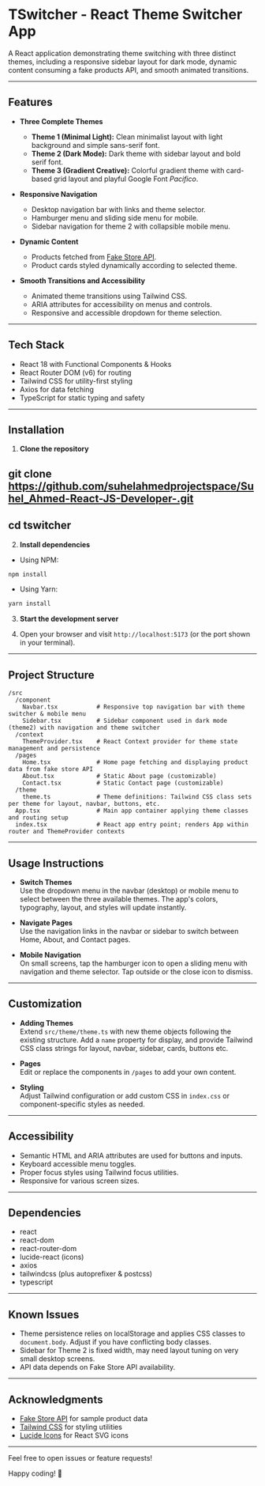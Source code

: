 # TSwitcher - React Theme Switcher App

A React application demonstrating theme switching with three distinct themes, including a responsive sidebar layout for dark mode, dynamic content consuming a fake products API, and smooth animated transitions.

---

## Features

- **Three Complete Themes**
  - **Theme 1 (Minimal Light):** Clean minimalist layout with light background and simple sans-serif font.
  - **Theme 2 (Dark Mode):** Dark theme with sidebar layout and bold serif font.
  - **Theme 3 (Gradient Creative):** Colorful gradient theme with card-based grid layout and playful Google Font *Pacifico*.

- **Responsive Navigation**
  - Desktop navigation bar with links and theme selector.
  - Hamburger menu and sliding side menu for mobile.
  - Sidebar navigation for theme 2 with collapsible mobile menu.
  
- **Dynamic Content**
  - Products fetched from [Fake Store API](https://fakestoreapi.com).
  - Product cards styled dynamically according to selected theme.

- **Smooth Transitions and Accessibility**
  - Animated theme transitions using Tailwind CSS.
  - ARIA attributes for accessibility on menus and controls.
  - Responsive and accessible dropdown for theme selection.

---

## Tech Stack

- React 18 with Functional Components & Hooks
- React Router DOM (v6) for routing
- Tailwind CSS for utility-first styling
- Axios for data fetching
- TypeScript for static typing and safety

---

## Installation

1. **Clone the repository**  
## git clone https://github.com/suhelahmedprojectspace/Suhel_Ahmed-React-JS-Developer-.git

## cd tswitcher


2. **Install dependencies**
* Using NPM:
```bash
npm install
```
* Using Yarn:
```bash
yarn install

```
3. **Start the development server**  



4. Open your browser and visit `http://localhost:5173` (or the port shown in your terminal).

---

## Project Structure
```
/src
  /component
    Navbar.tsx           # Responsive top navigation bar with theme switcher & mobile menu
    Sidebar.tsx          # Sidebar component used in dark mode (theme2) with navigation and theme switcher
  /context
    ThemeProvider.tsx    # React Context provider for theme state management and persistence
  /pages
    Home.tsx             # Home page fetching and displaying product data from fake store API
    About.tsx            # Static About page (customizable)
    Contact.tsx          # Static Contact page (customizable)
  /theme
    theme.ts             # Theme definitions: Tailwind CSS class sets per theme for layout, navbar, buttons, etc.
  App.tsx                # Main app container applying theme classes and routing setup
  index.tsx              # React app entry point; renders App within router and ThemeProvider contexts

```

---

## Usage Instructions

- **Switch Themes**  
  Use the dropdown menu in the navbar (desktop) or mobile menu to select between the three available themes. The app's colors, typography, layout, and styles will update instantly.

- **Navigate Pages**  
  Use the navigation links in the navbar or sidebar to switch between Home, About, and Contact pages.

- **Mobile Navigation**  
  On small screens, tap the hamburger icon to open a sliding menu with navigation and theme selector. Tap outside or the close icon to dismiss.

---

## Customization

- **Adding Themes**  
  Extend `src/theme/theme.ts` with new theme objects following the existing structure. Add a `name` property for display, and provide Tailwind CSS class strings for layout, navbar, sidebar, cards, buttons etc.

- **Pages**  
  Edit or replace the components in `/pages` to add your own content.

- **Styling**  
  Adjust Tailwind configuration or add custom CSS in `index.css` or component-specific styles as needed.

---

## Accessibility

- Semantic HTML and ARIA attributes are used for buttons and inputs.
- Keyboard accessible menu toggles.
- Proper focus styles using Tailwind focus utilities.
- Responsive for various screen sizes.

---

## Dependencies

- react
- react-dom
- react-router-dom
- lucide-react (icons)
- axios
- tailwindcss (plus autoprefixer & postcss)
- typescript

---

## Known Issues

- Theme persistence relies on localStorage and applies CSS classes to `document.body`. Adjust if you have conflicting body classes.
- Sidebar for Theme 2 is fixed width, may need layout tuning on very small desktop screens.
- API data depends on Fake Store API availability.

---


## Acknowledgments

- [Fake Store API](https://fakestoreapi.com) for sample product data
- [Tailwind CSS](https://tailwindcss.com) for styling utilities
- [Lucide Icons](https://lucide.dev) for React SVG icons

---

Feel free to open issues or feature requests!

Happy coding! 🚀

